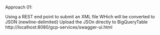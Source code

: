 Approach 01:

Using a REST end point to submit an XML file
WHich will be converted to JSON (newline-delimited)
Upload the JSOn directly to BigQueryTable
http://localhost:8080/gcp-services/swagger-ui.html